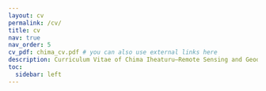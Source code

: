```yaml
---
layout: cv
permalink: /cv/
title: cv
nav: true
nav_order: 5
cv_pdf: chima_cv.pdf # you can also use external links here
description: Curriculum Vitae of Chima Iheaturu—Remote Sensing and Geodata Scientist with expertise in tropical forest monitoring and land systems analysis.
toc:
  sidebar: left
---
```

